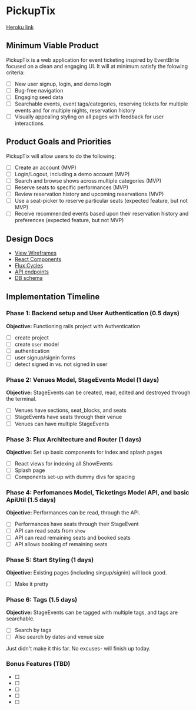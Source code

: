 # PickupTix

[Heroku link][heroku]

[heroku]: http://www.herokuapp.com

## Minimum Viable Product

PickupTix is a web application for event ticketing inspired by EventBrite
focused on a clean and engaging UI. It will at minimum satisfy the folowing criteria:

- [ ] New user signup, login, and demo login
- [ ] Bug-free navigation
- [ ] Engaging seed data
- [ ] Searchable events, event tags/categories, reserving tickets for multiple events and for multiple nights, reservation history
- [ ] Visually appealing styling on all pages with feedback for user interactions

## Product Goals and Priorities

PickupTix will allow users to do the following:

- [ ] Create an account (MVP)
- [ ] Login/Logout, including a demo account (MVP)
- [ ] Search and browse shows across multiple categories (MVP)
- [ ] Reserve seats to specific performances (MVP)
- [ ] Review reservation history and upcoming reservations (MVP)
- [ ] Use a seat-picker to reserve particular seats (expected feature, but not MVP)
- [ ] Receive recommended events based upon their reservation history and preferences (expected feature, but not MVP)

## Design Docs
* [View Wireframes][views]
* [React Components][components]
* [Flux Cycles][flux-cycles]
* [API endpoints][api-endpoints]
* [DB schema][schema]

[views]: ./docs/views.md
[components]: ./docs/components.md
[flux-cycles]: ./docs/flux-cycles.md
[api-endpoints]: ./docs/api-endpoints.md
[schema]: ./docs/schema.md

## Implementation Timeline

### Phase 1: Backend setup and User Authentication (0.5 days)

**Objective:** Functioning rails project with Authentication

- [ ] create project
- [ ] create `User` model
- [ ] authentication
- [ ] user signup/signin forms
- [ ] detect signed in vs. not signed in user

### Phase 2: Venues Model, StageEvents Model (1 days)

**Objective:** StageEvents can be created, read, edited and destroyed through
the terminal.

- [ ] Venues have sections, seat_blocks, and seats
- [ ] StageEvents have seats through their venue
- [ ] Venues can have multiple StageEvents

### Phase 3: Flux Architecture and Router (1 days)

**Objective:** Set up basic components for index and splash pages

- [ ] React views for indexing all ShowEvents
- [ ] Splash page
- [ ] Components set-up with dummy divs for spacing

### Phase 4: Perfomances Model, Ticketings Model API, and basic ApiUtil (1.5 days)

**Objective:** Performances can be read, through the API.

- [ ] Performances have seats through their StageEvent
- [ ] API can read seats from `show`
- [ ] API can read remaining seats and booked seats
- [ ] API allows booking of remaining seats

### Phase 5: Start Styling (1 days)

**Objective:** Existing pages (including singup/signin) will look good.

- [ ] Make it pretty

### Phase 6: Tags (1.5 days)

**Objective:** StageEvents can be tagged with multiple tags, and tags are searchable.

- [ ] Search by tags
- [ ] Also search by dates and venue size

Just didn't make it this far. No excuses- will finish up today.

### Bonus Features (TBD)
- [ ]
- [ ]
- [ ]
- [ ]
- [ ]
